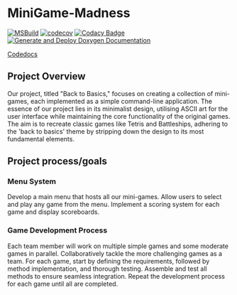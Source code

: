 # MiniGame-Madness
[![MSBuild](https://github.com/COSC345-MiniGame-Madness/MiniGame-Madness/actions/workflows/msbuild.yml/badge.svg)](https://github.com/COSC345-MiniGame-Madness/MiniGame-Madness/actions/workflows/msbuild.yml) 
[![codecov](https://codecov.io/github/COSC345-MiniGame-Madness/MiniGame-Madness/graph/badge.svg?token=WJUV5TAS1U)](https://codecov.io/github/COSC345-MiniGame-Madness/MiniGame-Madness)
[![Codacy Badge](https://app.codacy.com/project/badge/Grade/86cc183405184cf094a60aa70524e131)](https://app.codacy.com/gh/COSC345-MiniGame-Madness/MiniGame-Madness/dashboard?utm_source=gh&utm_medium=referral&utm_content=&utm_campaign=Badge_grade)
[![Generate and Deploy Doxygen Documentation](https://github.com/COSC345-MiniGame-Madness/MiniGame-Madness/actions/workflows/doxygen.yml/badge.svg?branch=main)](https://github.com/COSC345-MiniGame-Madness/MiniGame-Madness/actions/workflows/doxygen.yml)

[Codedocs](https://codedocs.xyz/maran212/MiniGame-Madness/index.html)

## Project Overview
Our project, titled "Back to Basics," focuses on creating a collection of mini-games, each implemented as a simple command-line application. The essence of our project lies in its minimalist design, utilising ASCII art for the user interface while maintaining the core functionality of the original games. The aim is to recreate classic games like Tetris and Battleships, adhering to the 'back to basics' theme by stripping down the design to its most fundamental elements.
## Project process/goals
### Menu System
Develop a main menu that hosts all our mini-games.
Allow users to select and play any game from the menu.
Implement a scoring system for each game and display scoreboards.
### Game Development Process
Each team member will work on multiple simple games and some moderate games in parallel.
Collaboratively tackle the more challenging games as a team.
For each game, start by defining the requirements, followed by method implementation, and thorough testing.
Assemble and test all methods to ensure seamless integration.
Repeat the development process for each game until all are completed.

